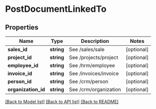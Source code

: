 # PostDocumentLinkedTo

## Properties

 Name                | Type       | Description           | Notes      
---------------------|------------|-----------------------|------------
 **sales_id**        | **string** | See /sales/sale       | [optional] 
 **project_id**      | **string** | See /projects/project | [optional] 
 **employee_id**     | **string** | See /hrm/employee     | [optional] 
 **invoice_id**      | **string** | See /invoices/invoice | [optional] 
 **person_id**       | **string** | See /crm/person       | [optional] 
 **organization_id** | **string** | See /crm/organization | [optional] 

[[Back to Model list]](../../README.md#documentation-for-models) [[Back to API list]](../../README.md#documentation-for-api-endpoints) [[Back to README]](../../README.md)


